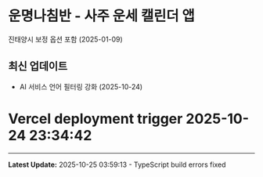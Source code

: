 # 운명나침반 - 사주 운세 캘린더 앱

진태양시 보정 옵션 포함 (2025-01-09)

## 최신 업데이트
- AI 서비스 언어 필터링 강화 (2025-10-24)
# Vercel deployment trigger 2025-10-24 23:34:42


---

**Latest Update:** 2025-10-25 03:59:13 - TypeScript build errors fixed
